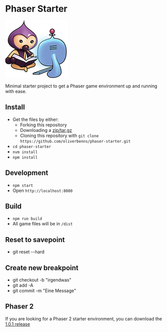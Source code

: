 # Phaser Starter

![Phaser avatar studying](./src/img/study.png)

Minimal starter project to get a Phaser game environment up and running with ease.

## Install
- Get the files by either:
  - Forking this repository
  - Downloading a [zip/tar.gz](https://github.com/oliverbenns/phaser-starter/releases)
  - Cloning this repository with `git clone https://github.com/oliverbenns/phaser-starter.git`
- `cd phaser-starter`
- `nvm install`
- `npm install`

## Development
- `npm start`
- Open `http://localhost:8080`

## Build
- `npm run build`
- All game files will be in `/dist`
## Reset to savepoint
- git reset --hard


## Create new breakpoint
- git checkout -b "irgendwas"
- git add -A
- git commit -m "Eine Message"

## Phaser 2

If you are looking for a Phaser 2 starter environment, you can download the [1.0.1 release](https://github.com/oliverbenns/phaser-starter/releases/1.0.1)
